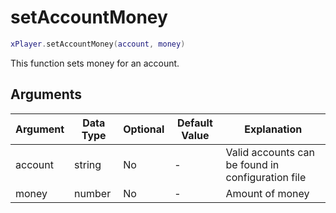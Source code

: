 # setAccountMoney

```lua
xPlayer.setAccountMoney(account, money)
```

This function sets money for an account.

## Arguments

| Argument | Data Type | Optional | Default Value | Explanation                                       |
|----------|-----------|----------|---------------|---------------------------------------------------|
| account  | string    | No       | -             | Valid accounts can be found in configuration file |
| money    | number    | No       | -             | Amount of money                                   |
